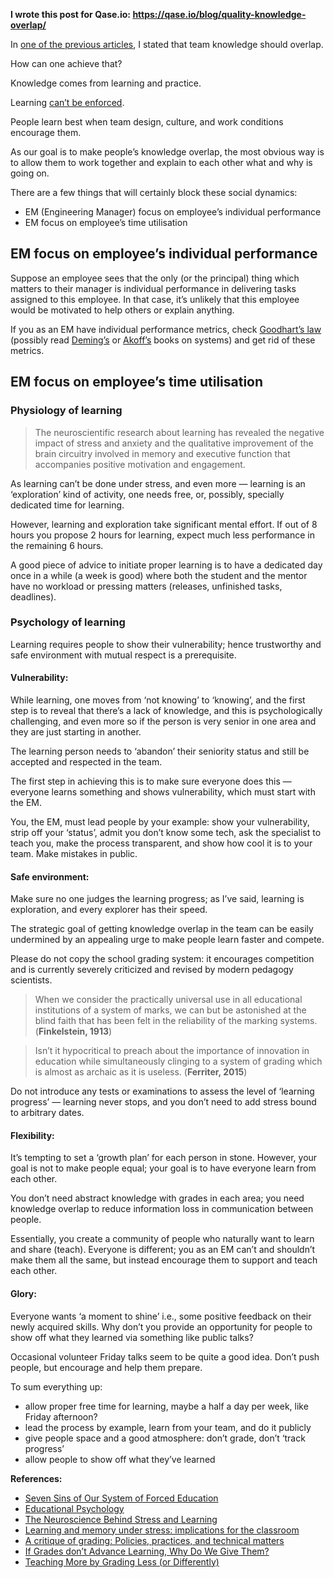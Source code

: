 **I wrote this post for Qase.io: https://qase.io/blog/quality-knowledge-overlap/**

In [one of the previous articles](team_quality.md), I stated that team knowledge should overlap.

How can one achieve that?

Knowledge comes from learning and practice.

Learning [can’t be enforced](https://www.psychologytoday.com/us/blog/freedom-learn/200909/seven-sins-our-system-forced-education).

People learn best when team design, culture, and work conditions encourage them.

As our goal is to make people’s knowledge overlap, the most obvious way is to allow them to work together and explain to each other what and why is going on.

There are a few things that will certainly block these social dynamics:

- EM (Engineering Manager) focus on employee’s individual performance
- EM focus on employee’s time utilisation

## EM focus on employee’s individual performance

Suppose an employee sees that the only (or the principal) thing which matters to their manager is individual performance in delivering tasks assigned to this employee. In that case, it’s unlikely that this employee would be motivated to help others or explain anything.

If you as an EM have individual performance metrics, check [Goodhart’s law](https://en.wikipedia.org/wiki/Goodhart%27s_law) (possibly read [Deming’s](https://www.amazon.com/Essential-Deming-Leadership-Principles-Quality/dp/0071790225) or [Akoff’s](https://www.amazon.com/Ackoffs-Best-Classic-Writings-Management/dp/0471316342) books on systems) and get rid of these metrics.

## EM focus on employee’s time utilisation

### Physiology of learning

> The neuroscientific research about learning has revealed the negative impact of stress and anxiety and the qualitative improvement of the brain circuitry involved in memory and executive function that accompanies positive motivation and engagement.

As learning can’t be done under stress, and even more — learning is an ‘exploration’ kind of activity, one needs free, or, possibly, specially dedicated time for learning.

However, learning and exploration take significant mental effort. If out of 8 hours you propose 2 hours for learning, expect much less performance in the remaining 6 hours.

A good piece of advice to initiate proper learning is to have a dedicated day once in a while (a week is good) where both the student and the mentor have no workload or pressing matters (releases, unfinished tasks, deadlines).

### Psychology of learning

Learning requires people to show their vulnerability; hence trustworthy and safe environment with mutual respect is a prerequisite.

#### Vulnerability:

While learning, one moves from ‘not knowing’ to ‘knowing’, and the first step is to reveal that there’s a lack of knowledge, and this is psychologically challenging, and even more so if the person is very senior in one area and they are just starting in another.

The learning person needs to ‘abandon’ their seniority status and still be accepted and respected in the team.

The first step in achieving this is to make sure everyone does this — everyone learns something and shows vulnerability, which must start with the EM.

You, the EM, must lead people by your example: show your vulnerability, strip off your ‘status’, admit you don’t know some tech, ask the specialist to teach you, make the process transparent, and show how cool it is to your team. Make mistakes in public.

#### Safe environment:

Make sure no one judges the learning progress; as I’ve said, learning is exploration, and every explorer has their speed.

The strategic goal of getting knowledge overlap in the team can be easily undermined by an appealing urge to make people learn faster and compete.

Please do not copy the school grading system: it encourages competition and is currently severely criticized and revised by modern pedagogy scientists.

> When we consider the practically universal use in all educational institutions of a system of marks, we can but be astonished at the blind faith that has been felt in the reliability of the marking systems. (**Finkelstein, 1913**)

> Isn’t it hypocritical to preach about the importance of innovation in education while simultaneously clinging to a system of grading which is almost as archaic as it is useless. (**Ferriter, 2015**)

Do not introduce any tests or examinations to assess the level of ‘learning progress’ — learning never stops, and you don’t need to add stress bound to arbitrary dates.

#### Flexibility:

It’s tempting to set a ‘growth plan’ for each person in stone. However, your goal is not to make people equal; your goal is to have everyone learn from each other.

You don’t need abstract knowledge with grades in each area; you need knowledge overlap to reduce information loss in communication between people.

Essentially, you create a community of people who naturally want to learn and share (teach). Everyone is different; you as an EM can’t and shouldn’t make them all the same, but instead encourage them to support and teach each other.

#### Glory:

Everyone wants ‘a moment to shine’ i.e., some positive feedback on their newly acquired skills. Why don’t you provide an opportunity for people to show off what they learned via something like public talks?

Occasional volunteer Friday talks seem to be quite a good idea. Don’t push people, but encourage and help them prepare.

To sum everything up:

- allow proper free time for learning, maybe a half a day per week, like Friday afternoon?
- lead the process by example, learn from your team, and do it publicly
- give people space and a good atmosphere: don’t grade, don’t ‘track progress’
- allow people to show off what they’ve learned

**References:**

- [Seven Sins of Our System of Forced Education](https://www.psychologytoday.com/us/blog/freedom-learn/200909/seven-sins-our-system-forced-education)
- [Educational Psychology](https://www.verywellmind.com/learning-study-guide-2795698)
- [The Neuroscience Behind Stress and Learning](https://www.edutopia.org/blog/neuroscience-behind-stress-and-learning-judy-willis)
- [Learning and memory under stress: implications for the classroom](https://www.nature.com/articles/npjscilearn201611)
- [A critique of grading: Policies, practices, and technical matters](https://www.researchgate.net/publication/324544815_A_critique_of_grading_Policies_practices_and_technical_matters)
- [If Grades don’t Advance Learning, Why Do We Give Them?](https://blog.williamferriter.com/2015/09/18/if-grades-dont-advance-learning-why-do-we-give-them/)
- [Teaching More by Grading Less (or Differently)](https://www.ncbi.nlm.nih.gov/pmc/articles/PMC4041495/)

